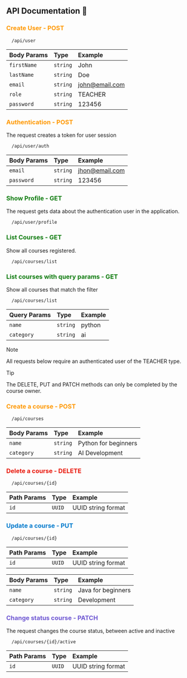 
## API Documentation 🚀

<h3 style="color: #ff9904">Create User - POST</h3>

```
  /api/user
```

| Body Params | Type     | Example        |
|:------------|:---------|:---------------|
| `firstName` | `string` | John           |
| `lastName`  | `string` | Doe            |
| `email`     | `string` | john@email.com |
| `role`      | `string` | TEACHER        |
| `password`  | `string` | 123456         |

<h3 style="color: #ff9904">Authentication - POST</h3>
The request creates a token for user session

```
  /api/user/auth
```

| Body Params | Type     | Example        |
|:------------|:---------|:---------------|
| `email`     | `string` | jhon@email.com |
| `password`  | `string` | 123456         |


<h3 style="color: #107c10">Show Profile - GET</h3>
The request gets data about the authentication user in the application.

```
  /api/user/profile
```

<h3 style="color: #107c10">List Courses - GET</h3>
Show all courses registered.

```
  /api/courses/list
```

<h3 style="color: #107c10">List courses with query params - GET</h3>
Show all courses that match the filter

```
  /api/courses/list
```
| Query Params | Type     | Example |
|:-------------|:---------|:--------|
| `name`       | `string` | python  |
| `category`   | `string` | ai      |


> [!NOTE]
> All requests below require an authenticated user of the TEACHER type.

> [!TIP]
> The DELETE, PUT and PATCH methods can only be completed by the course owner.

<h3 style="color: #ff9904">Create a course - POST</h3>

```
  /api/courses
```
| Body Params | Type     | Example              |
|:------------|:---------|:---------------------|
| `name`      | `string` | Python for beginners |
| `category`  | `string` | AI Development       |

<h3 style="color: #e9190c">Delete a course - DELETE</h3>

```
  /api/courses/{id}
```
| Path Params | Type   | Example            |
|:------------|:-------|:-------------------|
| `id`        | `UUID` | UUID string format |


<h3 style="color: #007acc">Update a course - PUT</h3>

```
  /api/courses/{id}
```
| Path Params | Type   | Example            |
|:------------|:-------|:-------------------|
| `id`        | `UUID` | UUID string format |

| Body Params | Type     | Example            |
|:------------|:---------|:-------------------|
| `name`      | `string` | Java for beginners |
| `category`  | `string` | Development        |


<h3 style="color: #6e57d2">Change status course - PATCH</h3>
The request changes the course status, between active and inactive

```
  /api/courses/{id}/active
```
| Path Params | Type   | Example            |
|:------------|:-------|:-------------------|
| `id`        | `UUID` | UUID string format |
